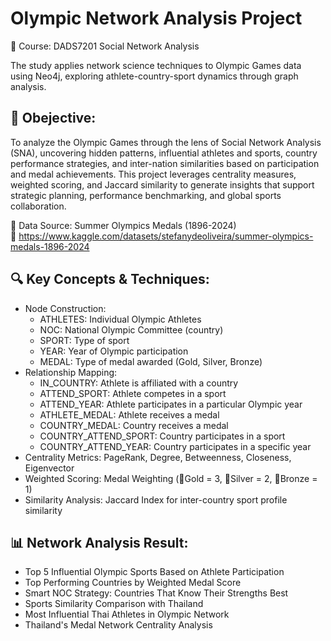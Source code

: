# Olympic Network Analysis Project 
📘 Course: DADS7201 Social Network Analysis  
  
The study applies network science techniques to Olympic Games data using Neo4j, exploring athlete-country-sport dynamics through graph analysis.

## 🎯 Obejective:  
To analyze the Olympic Games through the lens of Social Network Analysis (SNA), uncovering hidden patterns, influential athletes and sports, country performance strategies, and inter-nation similarities based on participation and medal achievements. This project leverages centrality measures, weighted scoring, and Jaccard similarity to generate insights that support strategic planning, performance benchmarking, and global sports collaboration.

📌 Data Source: Summer Olympics Medals (1896-2024)   
🔗 https://www.kaggle.com/datasets/stefanydeoliveira/summer-olympics-medals-1896-2024

## 🔍 Key Concepts & Techniques:
- Node Construction:
    - ATHLETES: Individual Olympic Athletes
    - NOC: National Olympic Committee (country)
    - SPORT: Type of sport
    - YEAR: Year of Olympic participation
    - MEDAL: Type of medal awarded (Gold, Silver, Bronze)
- Relationship Mapping:
    - IN_COUNTRY: Athlete is affiliated with a country
    - ATTEND_SPORT: Athlete competes in a sport
    - ATTEND_YEAR: Athlete participates in a particular Olympic year
    - ATHLETE_MEDAL: Athlete receives a medal
    - COUNTRY_MEDAL: Country receives a medal
    - COUNTRY_ATTEND_SPORT: Country participates in a sport
    - COUNTRY_ATTEND_YEAR: Country participates in a specific year
- Centrality Metrics: PageRank, Degree, Betweenness, Closeness, Eigenvector
- Weighted Scoring: Medal Weighting (🥇Gold = 3, 🥈Silver = 2, 🥉Bronze = 1)
- Similarity Analysis: Jaccard Index for inter-country sport profile similarity

## 📊 Network Analysis Result:
- Top 5 Influential Olympic Sports Based on Athlete Participation
- Top Performing Countries by Weighted Medal Score
- Smart NOC Strategy: Countries That Know Their Strengths Best
- Sports Similarity Comparison with Thailand
- Most Influential Thai Athletes in Olympic Network
- Thailand's Medal Network Centrality Analysis

